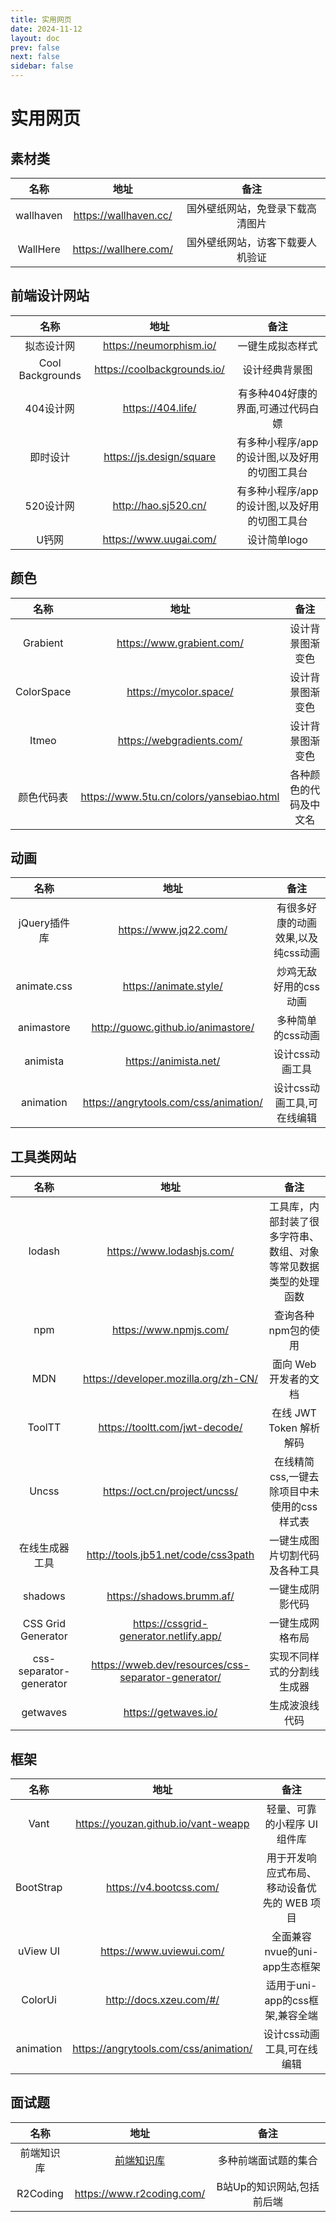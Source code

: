 ```yaml
---
title: 实用网页
date: 2024-11-12
layout: doc
prev: false
next: false
sidebar: false
---
```


# 实用网页

## 素材类

|   名称    |                                   地址                                    |               备注               |
| :-------: | :-----------------------------------------------------------------------: | :------------------------------: |
| wallhaven | <a href='https://wallhaven.cc/' target='_blank'>https://wallhaven.cc/</a> | 国外壁纸网站，免登录下载高清图片 |
| WallHere  | <a href='https://wallhere.com/' target='_blank'>https://wallhere.com/</a> | 国外壁纸网站，访客下载要人机验证 |

## 前端设计网站

|       名称       |                                         地址                                          |                     备注                      |
| :--------------: | :-----------------------------------------------------------------------------------: | :-------------------------------------------: |
|    拟态设计网    |     <a href='https://neumorphism.io/' target='_blank'>https://neumorphism.io/</a>     |               一键生成拟态样式                |
| Cool Backgrounds | <a href='https://coolbackgrounds.io/' target='_blank'>https://coolbackgrounds.io/</a> |                设计经典背景图                 |
|    404设计网     |           <a href='https://404.life/' target='_blank'>https://404.life/</a>           |      有多种404好康的界面,可通过代码白嫖       |
|     即时设计     |    <a href='https://js.design/square' target='_blank'>https://js.design/square</a>    | 有多种小程序/app的设计图,以及好用的切图工具台 |
|    520设计网     |        <a href='http://hao.sj520.cn/' target='_blank'>http://hao.sj520.cn/</a>        | 有多种小程序/app的设计图,以及好用的切图工具台 |
|      U钙网       |      <a href='https://www.uugai.com/' target='_blank'>https://www.uugai.com/</a>      |                 设计简单logo                  |

## 颜色

|    名称    |                                                      地址                                                       |          备注          |
| :--------: | :-------------------------------------------------------------------------------------------------------------: | :--------------------: |
|  Grabient  |                <a href='https://www.grabient.com/' target='_blank'>https://www.grabient.com/</a>                |    设计背景图渐变色    |
| ColorSpace |                   <a href='https://mycolor.space/' target='_blank'>https://mycolor.space/</a>                   |    设计背景图渐变色    |
|   Itmeo    |                <a href='https://webgradients.com/' target='_blank'>https://webgradients.com/</a>                |    设计背景图渐变色    |
| 颜色代码表 | <a href='https://www.5tu.cn/colors/yansebiao.html' target='_blank'>https://www.5tu.cn/colors/yansebiao.html</a> | 各种颜色的代码及中文名 |

## 动画

|     名称     |                                                   地址                                                    |                备注                |
| :----------: | :-------------------------------------------------------------------------------------------------------: | :--------------------------------: |
| jQuery插件库 |                 <a href='https://www.jq22.com/' target='_blank'>https://www.jq22.com/</a>                 | 有很多好康的动画效果,以及纯css动画 |
| animate.css  |                <a href='https://animate.style/' target='_blank'>https://animate.style/</a>                |       炒鸡无敌好用的css动画        |
|  animastore  |    <a href='http://guowc.github.io/animastore/' target='_blank'>http://guowc.github.io/animastore/</a>    |         多种简单的css动画          |
|   animista   |                 <a href='https://animista.net/' target='_blank'>https://animista.net/</a>                 |          设计css动画工具           |
|  animation   | <a href='https://angrytools.com/css/animation/' target='_blank'>https://angrytools.com/css/animation/</a> |     设计css动画工具,可在线编辑     |

## 工具类网站

|          名称           |                                                                 地址                                                                  |                               备注                               |
| :---------------------: | :-----------------------------------------------------------------------------------------------------------------------------------: | :--------------------------------------------------------------: |
|         lodash          |                           <a href='https://www.lodashjs.com/' target='_blank'>https://www.lodashjs.com/</a>                           | 工具库，内部封装了很多字符串、数组、对象等常见数据类型的处理函数 |
|           npm           |                              <a href='https://www.npmjs.com/' target='_blank'>https://www.npmjs.com/</a>                              |                       查询各种npm包的使用                        |
|           MDN           |                <a href='https://developer.mozilla.org/zh-CN/' target='_blank'>https://developer.mozilla.org/zh-CN/</a>                |                      面向 Web 开发者的文档                       |
|         ToolTT          |                      <a href='https://tooltt.com/jwt-decode/' target='_blank'>https://tooltt.com/jwt-decode/</a>                      |                     在线 JWT Token 解析解码                      |
|          Uncss          |                       <a href='https://oct.cn/project/uncss/' target='_blank'>https://oct.cn/project/uncss/</a>                       |           在线精简css,一键去除项目中未使用的css样式表            |
|     在线生成器工具      |                <a href=' http://tools.jb51.net/code/css3path' target='_blank'> http://tools.jb51.net/code/css3path</a>                |                  一键生成图片切割代码及各种工具                  |
|         shadows         |                          <a href=' https://shadows.brumm.af/' target='_blank'> https://shadows.brumm.af/</a>                          |                         一键生成阴影代码                         |
|   CSS Grid Generator    |              <a href='https://cssgrid-generator.netlify.app/' target='_blank'>https://cssgrid-generator.netlify.app/</a>              |                         一键生成网格布局                         |
| css-separator-generator | <a href='https://wweb.dev/resources/css-separator-generator/' target='_blank'>https://wweb.dev/resources/css-separator-generator/</a> |                    实现不同样式的分割线生成器                    |
|        getwaves         |                                <a href='https://getwaves.io/' target='_blank'>https://getwaves.io/</a>                                |                          生成波浪线代码                          |

## 框架

|   名称    |                                                   地址                                                    |                    备注                     |
| :-------: | :-------------------------------------------------------------------------------------------------------: | :-----------------------------------------: |
|   Vant    |   <a href='https://youzan.github.io/vant-weapp' target='_blank'>https://youzan.github.io/vant-weapp</a>   |        轻量、可靠的小程序 UI 组件库         |
| BootStrap |               <a href='https://v4.bootcss.com/' target='_blank'>https://v4.bootcss.com/</a>               | 用于开发响应式布局、移动设备优先的 WEB 项目 |
| uView UI  |              <a href='https://www.uviewui.com/' target='_blank'>https://www.uviewui.com/</a>              |        全面兼容nvue的uni-app生态框架        |
|  ColorUi  |               <a href='http://docs.xzeu.com/#/' target='_blank'>http://docs.xzeu.com/#/</a>               |       适用于uni-app的css框架,兼容全端       |
| animation | <a href='https://angrytools.com/css/animation/' target='_blank'>https://angrytools.com/css/animation/</a> |         设计css动画工具,可在线编辑          |

## 面试题

|    名称    |                                              地址                                              |            备注            |
| :--------: | :--------------------------------------------------------------------------------------------: | :------------------------: |
| 前端知识库 | <a href='https://www.html5iq.com/5feb26ddf72c21052324d0fd.html' target='_blank'>前端知识库</a> |    多种前端面试题的集合    |
|  R2Coding  |       <a href='https://www.r2coding.com/' target='_blank'>https://www.r2coding.com/</a>        | B站Up的知识网站,包括前后端 |
